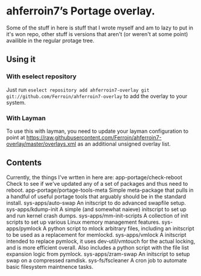 # ahferroin7’s Portage overlay.

Some of the stuff in here is stuff that I wrote myself and am to lazy
to put in it's won repo, other stuff is versions that aren't (or weren't
at some point) availible in the regular protage tree.

## Using it

### With eselect repository

Just run `eselect repository add ahferroin7-overlay git git://github.com/Ferroin/ahferroin7-overlay`
to add the overlay to your system.

### With Layman

To use this with layman, you need to update your layman configuration to point at
https://raw.githubusercontent.com/Ferroin/ahferroin7-overlay/master/overlays.xml
as an additional unsigned overlay list.

## Contents

Currently, the things I've wrtten in here are:
app-portage/check-reboot        Check to see if we've updated any of a
                                set of packages and thus need to reboot.
app-portage/portage-tools-meta  Simple meta-package that pulls in a
                                handful of useful portage tools that
                                arguably should be in the standard
                                install.
sys-apps/auto-swap              An initscript to do advanced swapfile
                                setup.
sys-apps/kdump-init             A simple (and somewhat naieve) initscript
                                to set up and run kernel crash dumps.
sys-apps/mm-init-scripts        A collection of init scripts to set up
                                various Linux memory management features.
sys-apps/pymlock                A python script to mlock arbitrary files,
                                including an initscript to be used as
                                a replacement for memlockd.
sys-apps/vmlock                 A initscript intended to replace pymlock,
                                it uses dev-util/vmtouch for the actual
                                locking, and is more efficient overall.
                                Also includes a python script with the
                                file list expansion logic from pymlock.
sys-apps/zram-swap              An initscript to setup swap on a compressed
                                ramdisk.
sys-fs/fscleaner                A cron job to automate basic filesystem
                                maintnence tasks.
